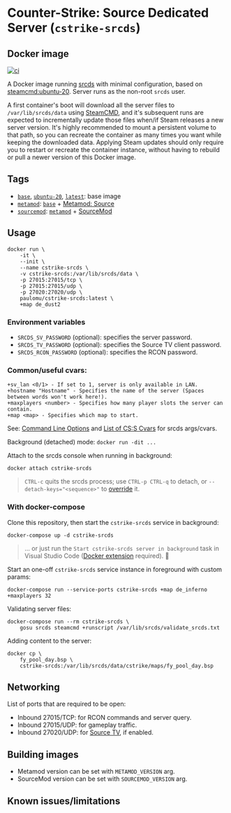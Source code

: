 # Counter-Strike: Source Dedicated Server (`cstrike-srcds`)

## Docker image

[![ci](https://github.com/paulomu/gameservers/actions/workflows/cstrike-srcds.yml/badge.svg)](https://github.com/paulomu/gameservers/actions?query=workflow:%22GitHub%20CI:%20cstrike-srcds%22%20branch:master)

A Docker image running [srcds](https://steamdb.info/app/232330) with minimal configuration, based on [steamcmd:ubuntu-20](https://github.com/steamcmd/docker/blob/master/dockerfiles/ubuntu-20/Dockerfile). Server runs as the non-root `srcds` user.

A first container's boot will download all the server files to `/var/lib/srcds/data` using [SteamCMD](https://developer.valvesoftware.com/wiki/SteamCMD), and it's subsequent runs are expected to incrementally update those files when/if Steam releases a new server version. It's highly recommended to mount a persistent volume to that path, so you can recreate the container as many times you want while keeping the downloaded data. Applying Steam updates should only require you to restart or recreate the container instance, without having to rebuild or pull a newer version of this Docker image.

## Tags

- [`base`](ubuntu-20/), [`ubuntu-20`](ubuntu-20/), [`latest`](ubuntu-20/): base image
- [`metamod`](metamod/): [`base`](ubuntu-20/) + [Metamod: Source](https://www.sourcemm.net/about)
- [`sourcemod`](sourcemod/): [`metamod`](metamod/) + [SourceMod](https://www.sourcemod.net/about.php)

## Usage

```shell
docker run \
    -it \
    --init \
    --name cstrike-srcds \
    -v cstrike-srcds:/var/lib/srcds/data \
    -p 27015:27015/tcp \
    -p 27015:27015/udp \
    -p 27020:27020/udp \
    paulomu/cstrike-srcds:latest \
    +map de_dust2
```

### Environment variables

- `SRCDS_SV_PASSWORD` (optional): specifies the server password.
- `SRCDS_TV_PASSWORD` (optional): specifies the Source TV client password.
- `SRCDS_RCON_PASSWORD` (optional): specifies the RCON password.

### Common/useful cvars: 

```
+sv_lan <0/1> - If set to 1, server is only available in LAN.
+hostname "Hostname" - Specifies the name of the server (Spaces between words won't work here!).
+maxplayers <number> - Specifies how many player slots the server can contain.
+map <map> - Specifies which map to start.
```

See: [Command Line Options](https://developer.valvesoftware.com/wiki/Command_Line_Options#Source_Dedicated_Server) and [List of CS:S Cvars](https://developer.valvesoftware.com/wiki/List_of_CS:S_Cvars) for srcds args/cvars.

Background (detached) mode: `docker run -dit ...` 

Attach to the srcds console when running in background:

```
docker attach cstrike-srcds
```

>`CTRL-c` quits the srcds process; use `CTRL-p CTRL-q` to detach, or `--detach-keys="<sequence>"` to [override](https://docs.docker.com/engine/reference/commandline/attach/#override-the-detach-sequence) it.

### With docker-compose

Clone this repository, then start the `cstrike-srcds` service in background:

```
docker-compose up -d cstrike-srcds
```

>... or just run the `Start cstrike-srcds server in background` task in Visual Studio Code ([Docker extension](https://marketplace.visualstudio.com/items?itemName=ms-azuretools.vscode-docker) required). 🚀

Start an one-off `cstrike-srcds` service instance in foreground with custom params:

```
docker-compose run --service-ports cstrike-srcds +map de_inferno +maxplayers 32
```

Validating server files:

```
docker-compose run --rm cstrike-srcds \
    gosu srcds steamcmd +runscript /var/lib/srcds/validate_srcds.txt
```

Adding content to the server:

```
docker cp \
    fy_pool_day.bsp \
    cstrike-srcds:/var/lib/srcds/data/cstrike/maps/fy_pool_day.bsp
```

## Networking

List of ports that are required to be open:

- Inbound 27015/TCP: for RCON commands and server query.
- Inbound 27015/UDP: for gameplay traffic.
- Inbound 27020/UDP: for [Source TV](https://developer.valvesoftware.com/wiki/SourceTV), if enabled.

## Building images

- Metamod version can be set with `METAMOD_VERSION` arg.
- SourceMod version can be set with `SOURCEMOD_VERSION` arg.

## Known issues/limitations
